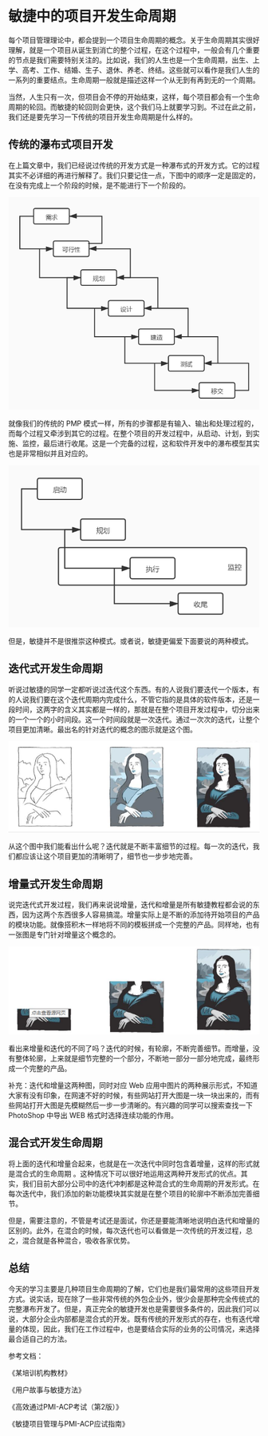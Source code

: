 # 敏捷中的项目开发生命周期

每个项目管理理论中，都会提到一个项目生命周期的概念。关于生命周期其实很好理解，就是一个项目从诞生到消亡的整个过程，在这个过程中，一般会有几个重要的节点是我们需要特别关注的。比如说，我们的人生也是一个生命周期，出生、上学、高考、工作、结婚、生子、退休、养老、终结。这些就可以看作是我们人生的一系列的重要结点。生命周期一般就是描述这样一个从无到有再到无的一个周期。

当然，人生只有一次，但项目会不停的开始结束，这样，每个项目都会有一个生命周期的轮回。而敏捷的轮回则会更快，这个我们马上就要学习到。不过在此之前，我们还是要先学习一下传统的项目开发生命周期是什么样的。

## 传统的瀑布式项目开发

在上篇文章中，我们已经说过传统的开发方式是一种瀑布式的开发方式。它的过程其实不必详细的再进行解释了。我们只要记住一点，下图中的顺序一定是固定的，在没有完成上一个阶段的时候，是不能进行下一个阶段的。

![./img/1.1瀑布模型.jpg](./img/1.1瀑布模型.jpg)

就像我们的传统的 PMP 模式一样，所有的步骤都是有输入、输出和处理过程的，而每个过程又牵涉到其它的过程。在整个项目的开发过程中，从启动、计划，到实施、监控，最后进行收尾。这是一个完备的过程，这和软件开发中的瀑布模型其实也是非常相似并且对应的。

![./img/1.3PMP过程.jpg](./img/1.3PMP过程.jpg)

但是，敏捷并不是很推崇这种模式。或者说，敏捷更偏爱下面要说的两种模式。

## 迭代式开发生命周期

听说过敏捷的同学一定都听说过迭代这个东西。有的人说我们要迭代一个版本，有的人说我们要在这个迭代周期内完成什么，不管它指的是具体的软件版本，还是一段时间，这两字的含义其实都是一样的，那就是在整个项目开发过程中，切分出来的一个一个的小时间段。这一个时间段就是一次迭代。通过一次次的迭代，让整个项目更加清晰。最出名的针对迭代的概念的图示就是这个图。

![./img/131.png](./img/131.png)

从这个图中我们能看出什么呢？迭代就是不断丰富细节的过程。每一次的迭代，我们都应该让这个项目更加的清晰明了，细节也一步步地完善。

## 增量式开发生命周期

说完迭代式开发过程，我们再来说说增量，迭代和增量是所有敏捷教程都会说的东西，因为这两个东西很多人容易搞混。增量实际上是不断的添加待开始项目的产品的模块功能。就像搭积木一样地将不同的模板拼成一个完整的产品。同样地，也有一张图是专门针对增量这个概念的。

![./img/132.png](./img/132.png)

看出来增量和迭代的不同了吗？迭代的时候，有轮廓，不断完善细节。而增量，没有整体轮廓，上来就是细节完整的一个部分，不断地一部分一部分地完成，最终形成一个完整的产品。

补充：迭代和增量这两种图，同时对应 Web 应用中图片的两种展示形式，不知道大家有没有印象，在网速不好的时候，有些网站打开大图是一块一块出来的，而有些网站打开大图是先模糊然后一步一步清晰的。有兴趣的同学可以搜索查找一下 PhotoShop 中导出 WEB 格式时选择连续功能的作用。

## 混合式开发生命周期

将上面的迭代和增量合起来，也就是在一次迭代中同时包含着增量，这样的形式就是混合式的生命周期 。这种情况下可以很好地运用这两种开发形式的优点。其实，我们目前大部分公司中的迭代冲刺都是这种混合式的生命周期的开发形式。在每次迭代中，我们添加的新功能模块其实就是在整个项目的轮廓中不断添加完善细节。

但是，需要注意的，不管是考试还是面试，你还是要能清晰地说明白迭代和增量的区别的。此外，在混合的时候，每次迭代也可以看做是一次传统的开发过程，总之，混合就是各种混合，吸收各家优势。

## 总结

今天的学习主要是几种项目生命周期的了解，它们也是我们最常用的这些项目开发方式。说实话，现在除了一些非常传统的外包企业外，很少会是那种完全传统式的完整瀑布开发了。但是，真正完全的敏捷开发也是需要很多条件的，因此我们可以说，大部分企业内部都是混合式的开发。既有传统的开发形式的存在，也有迭代增量的体现，因此，我们在工作过程中，也是要结合实际的业务的公司情况，来选择最合适自己的方法。


参考文档：

《某培训机构教材》

《用户故事与敏捷方法》

《高效通过PMI-ACP考试（第2版）》

《敏捷项目管理与PMI-ACP应试指南》